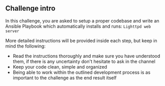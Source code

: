 ## Challenge intro
In this challenge, you are asked to setup a proper codebase and write an Ansible Playbook
which automatically installs and runs: `Lighttpd web server`

More detailed instructions will be provided inside each step, but keep in mind the following:

- Read the instructions thoroughly and make sure you have understood them, if there is any
  uncertainty don't hesitate to ask in the channel    
- Keep your code clean, simple and organized  
- Being able to work within the outlined development process is as important to the challenge
  as the end result itself  
